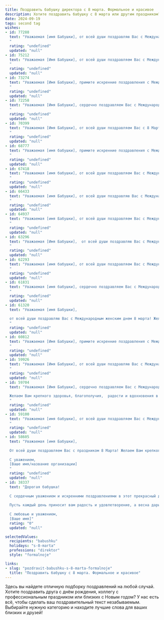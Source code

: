 ```yaml
---
title: Поздравить бабушку директора с 8 марта. Формальное и красивое
description: Хотите поздравить бабушку с 8 марта или другим праздником? Наш ИИ создаст незабываемое поздравление, а вы обязательно выделитесь среди других.  
date: 2024-09-19
tags: second tag
wishes:
- id: 77288
  text: "Уважаемая [имя Бабушки], от всей души поздравляю Вас с Международным женским днем! Пусть этот весенний праздник принесет Вам тепло, радость и благополучие.  Желаю Вам крепкого здоровья, неиссякаемой энергии и вдохновения в Вашей  ответственной работе директора.  Пусть Ваша мудрость и опыт всегда  остаются в цене, а  Вас всегда окружают  любовь и забота близких.
  "
  rating: "undefined"
  updated: "null"
- id: 75212
  text: "Уважаемая [Имя Бабушки], от всей души поздравляем Вас с Международным женским днем! Желаем Вам крепкого здоровья, благополучия, оптимизма и ярких впечатлений! Пусть в Вашей жизни всегда царят мир, любовь и радость! Ваша профессиональная деятельность, как директора,  является примером для многих, и мы особенно признательны за Ваш вклад  в [название организации/сфера деятельности].
  "
  rating: "undefined"
  updated: "null"
- id: 73274
  text: "Уважаемая [Имя Бабушки], примите искренние поздравления с Международным женским днем 8 Марта!  Желаем Вам крепкого здоровья, неизменной бодрости духа, благополучия и успехов в Вашей ответственной работе директора. Пусть этот день принесет Вам множество радостных моментов, а  всё остальное время будет наполнено любовью и заботой близких!
  "
  rating: "undefined"
  updated: "null"
- id: 72258
  text: "Уважаемая [Имя Бабушки], сердечно поздравляем Вас с Международным женским днем 8 марта! Желаем Вам крепкого здоровья, оптимизма, радости и благополучия. Пусть Ваш профессиональный опыт и талант всегда приносят Вам удовлетворение, а забота и любовь близких согревают Вашу душу.
  "
  rating: "undefined"
  updated: "null"
- id: 70399
  text: "Уважаемая [Имя Бабушки], от всей души поздравляем Вас с 8 Марта! Желаем Вам крепкого здоровья, неиссякаемой энергии, благополучия и всех благ. Пусть Ваша работа директора приносит Вам удовлетворение и признание, а в личной жизни всегда царят мир и гармония.
  "
  rating: "undefined"
  updated: "null"
- id: 68777
  text: "Уважаемая [имя бабушки], примите искренние поздравления с Международным женским днем 8 Марта! Желаем Вам крепкого здоровья, неиссякаемой энергии,  радости и благополучия. Пусть этот весенний праздник принесет Вам много теплых улыбок, приятных моментов и исполнения всех желаний. С праздником!
  "
  rating: "undefined"
  updated: "null"
- id: 67418
  text: "Уважаемая [имя бабушки], от всей души поздравляем Вас с Международным женским днем! Желаем Вам крепкого здоровья, благополучия,  ярких эмоций и неиссякаемой энергии! Пусть Ваш профессионализм и опыт всегда будут востребованы, а работа приносит удовлетворение!
  "
  rating: "undefined"
  updated: "null"
- id: 66433
  text: "Уважаемая [имя Бабушки], от всей души поздравляю Вас с Международным женским днем 8 Марта! Желаю Вам крепкого здоровья, неиссякаемой энергии и вдохновения, а также успехов в Вашей ответственной работе директора. Пусть каждый день приносит Вам радость и  удовлетворение от жизни!
  "
  rating: "undefined"
  updated: "null"
- id: 64937
  text: "Уважаемая [имя Бабушки], от всей души поздравляем Вас с Международным женским днем 8 Марта! Желаем Вам крепкого здоровья, оптимизма, неиссякаемой энергии и благополучия. Пусть Ваша работа, полная ответственности и важности, приносит Вам удовлетворение и новые успехи. Пусть в Вашей жизни всегда царит любовь, радость и теплота. С праздником!
  "
  rating: "undefined"
  updated: "null"
- id: 63296
  text: "Уважаемая [Имя Бабушки],  от всей души поздравляю Вас с Международным женским днем! Желаю Вам крепкого здоровья,  неиссякаемой энергии,  счастья и благополучия.  Пусть Ваша жизнь  будет наполнена радостью,  успехами  и  любовью  близких. Ваша мудрость, опыт и  лидерские качества  являются  образцом для подражания.
  "
  rating: "undefined"
  updated: "null"
- id: 62293
  text: "Уважаемая [имя бабушки], от всей души поздравляем Вас с Международным женским днем 8 Марта! Желаем Вам крепкого здоровья,  радости, благополучия и новых успехов в Вашей непростой, но такой важной работе директора. Пусть Ваш профессионализм и мудрость всегда будут востребованы, а  жизнь  будет наполнена  яркими моментами и любовью близких.
  "
  rating: "undefined"
  updated: "null"
- id: 61831
  text: "Уважаемая [имя бабушки], сердечно поздравляем Вас с Международным женским днем!  Желаем Вам крепкого здоровья, неиссякаемой энергии, оптимизма и благополучия. Пусть Ваша жизнь будет наполнена радостью, любовью и теплом!
  "
  rating: "undefined"
  updated: "null"
- id: 61320
  text: "Уважаемая [имя Бабушки],
  
  от всей души поздравляю Вас с Международным женским днем 8 марта! Желаю Вам крепкого здоровья, неиссякаемой энергии, новых творческих свершений и всегда весеннего настроения. Пусть Ваш богатый опыт и профессионализм продолжают служить на благо Вашей компании, а в жизни царит мир, гармония и любовь.
  "
  rating: "undefined"
  updated: "null"
- id: 60812
  text: "Уважаемая [Имя Бабушки], примите искренние поздравления с Международным женским днем! Ваша мудрость,  опыт и  неутомимая энергия  вдохновляют всех, кто вас знает. Желаем вам крепкого здоровья, благополучия, радости и, конечно же,  успехов в вашей нелегкой, но столь важной работе директора!
  "
  rating: "undefined"
  updated: "null"
- id: 59926
  text: "Уважаемая [Имя Бабушки], от всей души поздравляю Вас с Международным женским днем 8 Марта!  Желаю Вам крепкого здоровья, благополучия,  радости и душевного тепла. Пусть Ваши дни будут наполнены яркими моментами и приятными сюрпризами.  Особые слова благодарности за Ваш профессионализм и успешную работу на посту директора. Пусть Ваши решения всегда будут верными, а труд приносит удовлетворение и уважение!
  "
  rating: "undefined"
  updated: "null"
- id: 59704
  text: "Уважаемая [Имя Бабушки], сердечно поздравляем Вас с Международным женским днем 8 марта!
  
  Желаем Вам крепкого здоровья, благополучия,  радости и вдохновения в Вашей нелегкой, но такой важной работе директора. Пусть окружают Вас только добрые и отзывчивые люди, а Ваши старания всегда будут высоко оценены.
  "
  rating: "undefined"
  updated: "null"
- id: 59100
  text: "Уважаемая [имя бабушки], от всей души поздравляем Вас с Международным женским днем 8 Марта! Желаем Вам крепкого здоровья, неиссякаемого оптимизма, благополучия и радости в каждом дне. Пусть Ваша работа на посту директора приносит Вам удовлетворение, а дом всегда будет наполнен теплом и любовью. С праздником!
  "
  rating: "undefined"
  updated: "null"
- id: 58605
  text: "Уважаемая [имя Бабушки],
  
  От всей души поздравляем Вас с праздником 8 Марта! Желаем Вам крепкого здоровья, благополучия, радости и новых ярких впечатлений! Пусть этот весенний день принесет Вам прекрасное настроение, а Ваша мудрость и опыт всегда будут ценным руководством для всех окружающих.
  
  С уважением,
  [Ваше имя/название организации]
  "
  rating: "undefined"
  updated: "null"
- id: 38337
  text: "Дорогая бабушка!
  
  С сердечным уважением и искренними поздравлениями в этот прекрасный день 8 Марта! Ваш профессионализм и трудолюбие как директора безусловно вдохновляют, но ещё более ценна ваша мудрость и любовь, которых вы щедро делитесь с вашей семьёй.
  
  Пусть каждый день приносит вам радость и удовлетворение, а весна дарит тепло и яркие краски жизни. Желаю здоровья, счастья и гармонии в душе. Вы — наша опора и вдохновение!
  
  С любовью и уважением,
  [Ваше имя]"
  rating: "0"
  updated: "null"

selectedValues:
  recipients: "babushku"
  holidays: "s-8-marta"
  professions: "direktor"
  style: "formalnoje"

links:
- slug: "pozdravit-babushku-s-8-marta-formalnoje"
  title: "Поздравить бабушку с 8 марта. Формальное и красивое"
---
```


Здесь вы найдете отличную подборку поздравлений на любой случай. 
Хотите поздравить друга с днём рождения, коллегу с профессиональным праздником или близких с Новым годом? У нас есть всё, чтобы сделать ваш поздравительный текст незабываемым. Выбирайте нужную категорию и находите лучшие слова для ваших близких и друзей!
